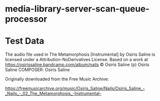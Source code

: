 # media-library-server-scan-queue-processor

# Test Data

The audio file used in The Metamorphosis [Instrumental] by Osiris Saline is licensed under a Attribution-NoDerivatives License.
Based on a work at https://osirissaline.bandcamp.com/album/nails
© Osiris Saline
(p) Osiris Saline
COMPOSER: Osiris Saline 

Originally downloaded from the Free Music Archive:

https://freemusicarchive.org/music/Osiris_Saline/Nails/Osiris_Saline_-_Nails_-_02_The_Metamorphosis_-Instrumental-

